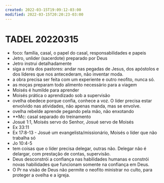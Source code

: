 ```yaml
---
created: 2022-03-15T19:09:12-03:00
modified: 2022-03-15T20:20:23-03:00
---
```


# TADEL 20220315

- foco: família, casal, o papel do casal, responsabilidades e papeis
- Jetro, unlider (sacerdote) preparado por Deus
- Jetro instrui detalhadamente
- siga a rota dos pastores: andar nas pegadas de Jesus, dos apóstolos e dos líderes que nos antecederam, não inventar moda.
- a obra precisa ser feita com um experiente e outro neofito, nunca só.
- as moças preparam todo alimento necessário para a viagem
- Moisés é humilde para aprender
- Moisés prática o aprendizado sob a supervisão
- ovelha obedece porque confia, conhece a voz. O líder precisa estar envolvido nas atividades, não apenas manda, mas se envolve.
- ovelha rebelde aprende pegando pela mão, não enxotando
- **Mc: casal separado do treinamento
- Josué 1:1, Moisés servo do Senhor, Josué servo de Moisés
- Ex 33:11
- Ex 17:8-13 - Josué um evangelista/missionário, Moisés o líder que não trabalha só
- Jo 10:4-5
- tem coisas que o líder precisa delegar, outras não. Delegar não é delargar, com prestação de contas, supervisão.
- Deus desconstrói a confiança nas habilidades humanas e constrói novas habilidades que funcionam somente na confiança em Deus.
- O Pr na visão de Deus não permite o neofito ministrar no culto, para proteger a ovelha e a igreja.
